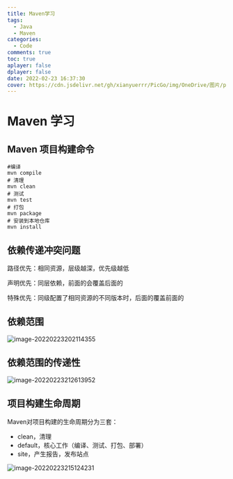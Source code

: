 ```yaml
---
title: Maven学习
tags:
  - Java
  - Maven
categories:
  - Code
comments: true
toc: true
aplayer: false
dplayer: false
date: 2022-02-23 16:37:30
cover: https://cdn.jsdelivr.net/gh/xianyuerrr/PicGo/img/OneDrive/图片/pixiv/86068944_p0.jpg
---
```

# Maven 学习

## Maven 项目构建命令

```
#编译
mvn compile
# 清理
mvn clean
# 测试
mvn test
# 打包
mvn package
# 安装到本地仓库
mvn install
```



## 依赖传递冲突问题

路径优先：相同资源，层级越深，优先级越低

声明优先：同层依赖，前面的会覆盖后面的

特殊优先：同级配置了相同资源的不同版本时，后面的覆盖前面的

## 依赖范围

![image-20220223202114355](https://cdn.jsdelivr.net/gh/xianyuerrr/PicGo/img/Roaming/Typora/typora-user-images/image-20220223202114355.png)

## 依赖范围的传递性

![image-20220223212613952](https://cdn.jsdelivr.net/gh/xianyuerrr/PicGo/img/Roaming/Typora/typora-user-images/image-20220223212613952.png)

## 项目构建生命周期

Maven对项目构建的生命周期分为三套：

- clean，清理
- default，核心工作（编译、测试、打包、部署）
- site，产生报告，发布站点

![image-20220223215124231](C:/Users/30786/AppData/Roaming/Typora/typora-user-images/image-20220223215124231.png)

